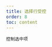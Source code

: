```yaml
---
title: 选择行受控
order: 8
toc: content
---
```


<code src='../examples/Select.tsx' description='设置`rowSelection.selectedRowKeys`属性表示控制选中项'>控制选中项</code>
